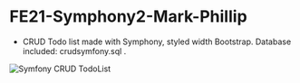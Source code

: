 
# FE21-Symphony2-Mark-Phillip

* CRUD Todo list made with Symphony, styled width Bootstrap. Database included: crudsymfony.sql .

![Symfony CRUD TodoList](https://user-images.githubusercontent.com/85449060/131901750-28ee2e9b-77c3-4bba-a5a4-5308be4fc44f.png)
